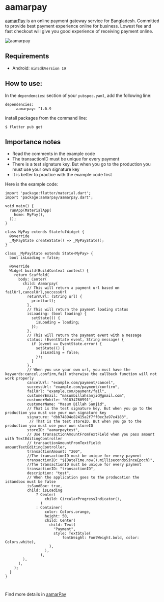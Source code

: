 # aamarpay

[aamarPay](https://aamarpay.com/) is an online payment gateway service for Bangladesh. Committed to provide best payment experience online for business. Lowest fee and fast checkout will give you good experience of receiving payment online.

![aamarpay](https://i.imgur.com/lAiUw6j.png)

## Requirements 

- Android: `minSdkVersion 19` 
## How to use: 
In the `dependencies`: section of your `pubspec.yaml`, add the following line:
```
dependencies:
     aamarpay: ^1.0.9
```
install packages from the command line:

```
$ flutter pub get
```
## Importance notes
- Read the comments in the example code
- The transactionID must be unique for every payment 
- There is a test signature key. But when you go to the production you must use your own signature key 
- It is better to practice with the example code first

Here is the example code:
```
import 'package:flutter/material.dart';
import 'package:aamarpay/aamarpay.dart';

void main() {
  runApp(MaterialApp(
    home: MyPay(),
  ));
}

class MyPay extends StatefulWidget {
  @override
  _MyPayState createState() => _MyPayState();
}

class _MyPayState extends State<MyPay> {
  bool isLoading = false;

  @override
  Widget build(BuildContext context) {
    return Scaffold(
      body: Center(
        child: Aamarpay(
          // This will return a payment url based on failUrl,cancelUrl,successUrl
          returnUrl: (String url) {
            print(url);
          },
          // This will return the payment loading status
          isLoading: (bool loading) {
            setState(() {
              isLoading = loading;
            });
          },
          // This will return the payment event with a message
          status: (EventState event, String message) {
            if (event == EventState.error) {
              setState(() {
                isLoading = false;
              });
            }
          },
          // When you use your own url, you must have the keywords:cancel,confirm,fail otherwise the callback function will not work properly
          cancelUrl: "example.com/payment/cancel",
          successUrl: "example.com/payment/confirm",
          failUrl: "example.com/payment/fail",
          customerEmail: "masumbillahsanjid@gmail.com",
          customerMobile: "01834760591",
          customerName: "Masum Billah Sanjid",
          // That is the test signature key. But when you go to the production you must use your own signature key
          signature: "dbb74894e82415a2f7ff0ec3a97e4183",
           // That is the test storeID. But when you go to the production you must use your own storeID 
          storeID: "aamarpaytest", 
          // Use transactionAmountFromTextField when you pass amount with TextEditingController
          // transactionAmountFromTextField: amountTextEditingController,
          transactionAmount: "200",
          //The transactionID must be unique for every payment
          transactionID: "${DateTime.now().millisecondsSinceEpoch}",
          //The transactionID must be unique for every payment 
          transactionID: "transactionID",
          description: "test",
          // When the application goes to the producation the isSandbox must be false
          isSandBox: true,
          child: isLoading
              ? Center(
                  child: CircularProgressIndicator(),
                )
              : Container(
                  color: Colors.orange,
                  height: 50,
                  child: Center(
                    child: Text(
                      "Payment",
                      style: TextStyle(
                          fontWeight: FontWeight.bold, color: Colors.white),
                    ),
                  ),
                ),
        ),
      ),
    );
  }
}



```




Find more details in [aamarPay](https://aamarpay.com/) 
